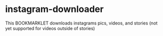 # instagram-downloader
This BOOKMARKLET downloads instagrams pics, videos, and stories
(not yet supported for videos outside of stories)
